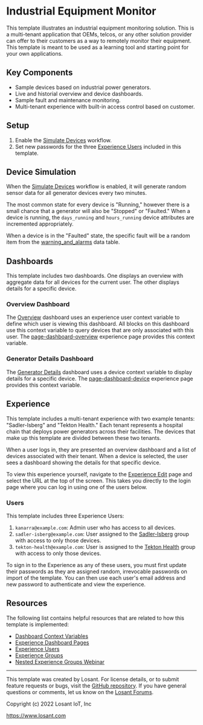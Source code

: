 # Industrial Equipment Monitor
This template illustrates an industrial equipment monitoring solution. This is a multi-tenant application that OEMs, telcos, or any other solution provider can offer to their customers as a way to remotely monitor their equipment. This template is meant to be used as a learning tool and starting point for your own applications.

## Key Components
* Sample devices based on industrial power generators.
* Live and historial overview and device dashboards.
* Sample fault and maintenance monitoring.
* Multi-tenant experience with built-in access control based on customer.

## Setup
1. Enable the [Simulate Devices](/applications/~exportplaceholderid-application-applicationIndustrialEquipmentMonitor~/workflows/~exportplaceholderid-flow-simulateDevices~/develop) workflow.
2. Set new passwords for the three [Experience Users](/applications/~exportplaceholderid-application-applicationIndustrialEquipmentMonitor~/experience/users) included in this template.

## Device Simulation
When the [Simulate Devices](/applications/~exportplaceholderid-application-applicationIndustrialEquipmentMonitor~/workflows/~exportplaceholderid-flow-simulateDevices~/develop) workflow is enabled, it will generate random sensor data for all generator devices every two minutes.

The most common state for every device is "Running," however there is a small chance that a generator will also be "Stopped" or "Faulted." When a device is running, the `days_running` and `hours_running` device attributes are incremented appropriately.

When a device is in the "Faulted" state, the specific fault will be a random item from the [warning_and_alarms](/applications/~exportplaceholderid-application-applicationIndustrialEquipmentMonitor~/data-tables/~exportplaceholderid-dataTable-warningsAndAlarms~) data table.

## Dashboards
This template includes two dashboards. One displays an overview with aggregate data for all devices for the current user. The other displays details for a specific device.

### Overview Dashboard
The [Overview](/dashboards/~exportplaceholderid-dashboard-overview~) dashboard uses an experience user context variable to define which user is viewing this dashboard. All blocks on this dashboard use this context variable to query devices that are only associated with this user. The [page-dashboard-overview](/applications/~exportplaceholderid-application-applicationIndustrialEquipmentMonitor~/experience/versions/develop/pages/~exportplaceholderid-experienceView-pageDashboardOverview~/properties) experience page provides this context variable.

### Generator Details Dashboard
The [Generator Details](/dashboards/~exportplaceholderid-dashboard-generatorDetails~) dashboard uses a device context variable to display details for a specific device. The [page-dashboard-device](/applications/~exportplaceholderid-application-applicationIndustrialEquipmentMonitor~/experience/versions/develop/pages/~exportplaceholderid-experienceView-pageDashboardDevice~/properties) experience page provides this context variable.

## Experience
This template includes a multi-tenant experience with two example tenants: "Sadler-Isberg" and "Tekton Health." Each tenant represents a hospital chain that deploys power generators across their facilities. The devices that make up this template are divided between these two tenants.

When a user logs in, they are presented an overview dashboard and a list of devices associated with their tenant. When a device is selected, the user sees a dashboard showing the details for that specific device.

To view this experience yourself, navigate to the [Experience Edit](/applications/~exportplaceholderid-application-applicationIndustrialEquipmentMonitor~/experience/versions/develop) page and select the URL at the top of the screen. This takes you directly to the login page where you can log in using one of the users below.

### Users
This template includes three Experience Users:

1. `kanarra@example.com`: Admin user who has access to all devices.
2. `sadler-isberg@example.com`: User assigned to the [Sadler-Isberg](/applications/~exportplaceholderid-application-applicationIndustrialEquipmentMonitor~/experience/groups/~exportplaceholderid-experienceGroup-sadlerIsberg~/members) group with access to only those devices.
3. `tekton-health@example.com`: User is assigned to the [Tekton Health](/applications/~exportplaceholderid-application-applicationIndustrialEquipmentMonitor~/experience/groups/~exportplaceholderid-experienceGroup-tektonHealth~/members) group with access to only those devices.

To sign in to the Experience as any of these users, you must first update their passwords as they are assigned random, irrevocable passwords on import of the template. You can then use each user's email address and new password to authenticate and view the experience.

## Resources
The following list contains helpful resources that are related to how this template is implemented:

* [Dashboard Context Variables](https://docs.losant.com/dashboards/context-variables/)
* [Experience Dashboard Pages](https://docs.losant.com/experiences/views/#dashboard-pages)
* [Experience Users](https://docs.losant.com/experiences/users/)
* [Experience Groups](https://docs.losant.com/experiences/groups/)
* [Nested Experience Groups Webinar](https://www.losant.com/deeper-dive-webinar-series?demo=nested-experience-groups)

---

This template was created by Losant. For license details, or to submit feature requests or bugs, visit the [GitHub repository](https://github.com/Losant/losant-templates). If you have general questions or comments, let us know on the [Losant Forums](https://forums.losant.com).

Copyright (c) 2022 Losant IoT, Inc

https://www.losant.com